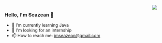 <img align="right" src="https://github-readme-stats.vercel.app/api?username=Seazean&show_icons=true&icon_color=CE1D2D&text_color=718096&bg_color=ffffff&hide_title=true" />

### Hello, I'm Seazean 👋

<!--
**Seazean/Seazean** is a ✨ _special_ ✨ repository because its `README.md` (this file) appears on your GitHub profile.

Here are some ideas to get you started:

- 🔭 I’m currently working on ...
- 🌱 I’m currently learning ...
- 👯 I’m looking to collaborate on ...
- 🤔 I’m looking for help with ...
- 💬 Ask me about ...
- 📫 How to reach me: ...
- 😄 Pronouns: ...
- ⚡ Fun fact: ...
-->
- 🌱 I’m currently learning Java
- 💬 I'm looking for an internship
- 📫 How to reach me: imseazean@gmail.com
